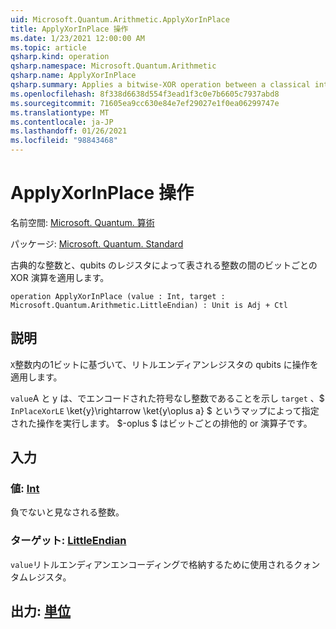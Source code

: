```yaml
---
uid: Microsoft.Quantum.Arithmetic.ApplyXorInPlace
title: ApplyXorInPlace 操作
ms.date: 1/23/2021 12:00:00 AM
ms.topic: article
qsharp.kind: operation
qsharp.namespace: Microsoft.Quantum.Arithmetic
qsharp.name: ApplyXorInPlace
qsharp.summary: Applies a bitwise-XOR operation between a classical integer and an integer represented by a register of qubits.
ms.openlocfilehash: 8f338d6638d554f3ead1f3c0e7b6605c7937abd8
ms.sourcegitcommit: 71605ea9cc630e84e7ef29027e1f0ea06299747e
ms.translationtype: MT
ms.contentlocale: ja-JP
ms.lasthandoff: 01/26/2021
ms.locfileid: "98843468"
---
```

# <a name="applyxorinplace-operation"></a>ApplyXorInPlace 操作

名前空間: [Microsoft. Quantum. 算術](xref:Microsoft.Quantum.Arithmetic)

パッケージ: [Microsoft. Quantum. Standard](https://nuget.org/packages/Microsoft.Quantum.Standard)


古典的な整数と、qubits のレジスタによって表される整数の間のビットごとの XOR 演算を適用します。

```qsharp
operation ApplyXorInPlace (value : Int, target : Microsoft.Quantum.Arithmetic.LittleEndian) : Unit is Adj + Ctl
```


## <a name="description"></a>説明

`X`整数内の1ビットに基づいて、リトルエンディアンレジスタの qubits に操作を適用します。

`value`A と y は、でエンコードされた符号なし整数であることを示し `target` 、$ `InPlaceXorLE` \ket{y}\rightarrow \ket{y\oplus a} $ というマップによって指定された操作を実行します。 $-oplus $ はビットごとの排他的 or 演算子です。

## <a name="input"></a>入力

### <a name="value--int"></a>値: [Int](xref:microsoft.quantum.lang-ref.int)

負でないと見なされる整数。


### <a name="target--littleendian"></a>ターゲット: [LittleEndian](xref:Microsoft.Quantum.Arithmetic.LittleEndian)

`value`リトルエンディアンエンコーディングで格納するために使用されるクォンタムレジスタ。



## <a name="output--unit"></a>出力: [単位](xref:microsoft.quantum.lang-ref.unit)

